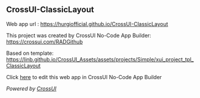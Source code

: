 ## CrossUI-ClassicLayout
Web app url : https://hurgiofficial.github.io/CrossUI-ClassicLayout

This project was created by CrossUI No-Code App Builder: https://crossui.com/RADGithub

Based on template: https://linb.github.io/CrossUI_Assets/assets/projects/Simple/xui_project_tpl_ClassicLayout

Click [here](https://crossui.com/RADGithub/#!from=github&owner=hurgiofficial&repo=CrossUI-ClassicLayout) to edit this web app in CrossUI No-Code App Builder

<i>Powered by [CrossUI](https://crossui.com)</i>
